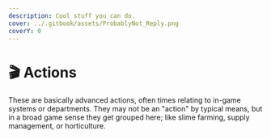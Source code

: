 ```yaml
---
description: Cool stuff you can do.
cover: ../.gitbook/assets/ProbablyNot_Reply.png
coverY: 0
---
```


# 🎬 Actions

These are basically advanced actions, often times relating to in-game systems or departments. They may not be an "action" by typical means, but in a broad game sense they get grouped here; like slime farming, supply management, or horticulture.
